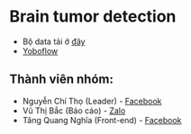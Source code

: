 # Brain tumor detection

- Bộ data tải ở [đây](https://www.kaggle.com/datasets/ammarahmed310/labeled-mri-brain-tumor-dataset?resource=download)
- [Yoboflow](https://app.roboflow.com/yolo-yvyq9/brain-tumor-detection-dataset-tkxin/deploy)

## Thành viên nhóm:

- Nguyễn Chí Thọ (Leader) - [Facebook](https://facebook.com/tho493)
- Vũ Thị Bắc (Báo cáo) - [Zalo](https://zalo.me/0367456697)
- Tăng Quang Nghĩa (Front-end) - [Facebook](https://www.facebook.com/cuchuoi.votinh.355)
